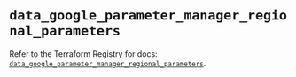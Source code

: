 # `data_google_parameter_manager_regional_parameters`

Refer to the Terraform Registry for docs: [`data_google_parameter_manager_regional_parameters`](https://registry.terraform.io/providers/hashicorp/google-beta/6.39.0/docs/data-sources/google_parameter_manager_regional_parameters).
